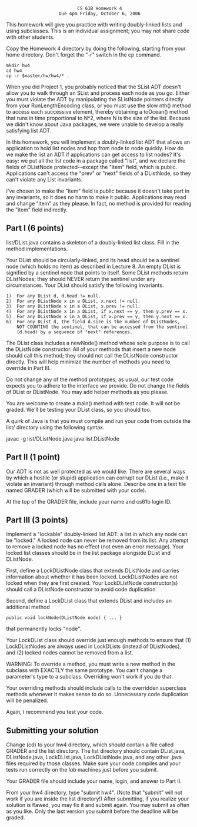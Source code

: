                                CS 61B Homework 4
                        Due 4pm Friday, October 6, 2006

This homework will give you practice with writing doubly-linked lists and using
subclasses.  This is an individual assignment; you may not share code with
other students.

Copy the Homework 4 directory by doing the following, starting from your home
directory.  Don't forget the "-r" switch in the cp command.

    mkdir hw4
    cd hw4
    cp -r $master/hw/hw4/* .

When you did Project 1, you probably noticed that the SList ADT doesn't allow
you to walk through an SList and process each node as you go.  Either you must
violate the ADT by manipulating the SListNode pointers directly from your
RunLengthEncoding class, or you must use the slow nth() method to access each
successive element, thereby obtaining a toOcean() method that runs in time
proportional to N^2, where N is the size of the list.  Because we didn't know
about Java packages, we were unable to develop a really satisfying list ADT.

In this homework, you will implement a doubly-linked list ADT that allows an
application to hold list nodes and hop from node to node quickly.  How do we
make the list an ADT if applications can get access to list nodes?  It's easy:
we put all the list code in a package called "list", and we declare the fields
of DListNode protected--except the "item" field, which is public.  Applications
can't access the "prev" or "next" fields of a DListNode, so they can't violate
any List invariants.

I've chosen to make the "item" field is public because it doesn't take part in
any invariants, so it does no harm to make it public.  Applications may read
and change "item" as they please.  In fact, no method is provided for reading
the "item" field indirectly.

Part I  (6 points)
------------------
list/DList.java contains a skeleton of a doubly-linked list class.  Fill in the
method implementations.

Your DList should be circularly-linked, and its head should be a sentinel node
(which holds no item) as described in Lecture 8.  An empty DList is signified
by a sentinel node that points to itself.  Some DList methods return
DListNodes; they should NEVER return the sentinel under any circumstances.
Your DList should satisfy the following invariants.

    1)  For any DList d, d.head != null.
    2)  For any DListNode x in a DList, x.next != null.
    3)  For any DListNode x in a DList, x.prev != null.
    4)  For any DListNode x in a DList, if x.next == y, then y.prev == x.
    5)  For any DListNode x in a DList, if x.prev == y, then y.next == x.
    6)  For any DList d, the field d.size is the number of DListNodes,
        NOT COUNTING the sentinel, that can be accessed from the sentinel
        (d.head) by a sequence of "next" references.

The DList class includes a newNode() method whose sole purpose is to call the
DListNode constructor.  All of your methods that insert a new node should call
this method; they should not call the DListNode constructor directly.  This
will help minimize the number of methods you need to override in Part III.

Do not change any of the method prototypes; as usual, our test code expects you
to adhere to the interface we provide.  Do not change the fields of DList or
DListNode.  You may add helper methods as you please.

You are welcome to create a main() method with test code.  It will not be
graded.  We'll be testing your DList class, so you should too.

A quirk of Java is that you must compile and run your code from outside the
list/ directory using the following syntax.

  javac -g list/DListNode.java
  java list.DListNode

Part II  (1 point)
------------------
Our ADT is not as well protected as we would like.  There are several ways by
which a hostile (or stupid) application can corrupt our DList (i.e., make it
violate an invariant) through method calls alone.  Describe one in a text file
named GRADER (which will be submitted with your code).

At the top of the GRADER file, include your name and cs61b login ID.

Part III  (3 points)
--------------------
Implement a "lockable" doubly-linked list ADT:  a list in which any node can be
"locked."  A locked node can never be removed from its list.  Any attempt to
remove a locked node has no effect (not even an error message).  Your locked
list classes should be in the list package alongside DList and DListNode.

First, define a LockDListNode class that extends DListNode and carries
information about whether it has been locked.  LockDListNodes are not locked
when they are first created.  Your LockDListNode constructor(s) should call a
DListNode constructor to avoid code duplication.

Second, define a LockDList class that extends DList and includes an additional
method

    public void lockNode(DListNode node) { ... }

that permanently locks "node".

Your LockDList class should override just enough methods to ensure that
(1)  LockDListNodes are always used in LockDLists (instead of DListNodes), and
(2)  locked nodes cannot be removed from a list.

WARNING:  To override a method, you must write a new method in the subclass
with EXACTLY the same prototype.  You can't change a parameter's type to a
subclass.  Overriding won't work if you do that.

Your overriding methods should include calls to the overridden superclass
methods whenever it makes sense to do so.  Unnecessary code duplication will be
penalized.

Again, I recommend you test your code.

Submitting your solution
------------------------
Change (cd) to your hw4 directory, which should contain a file called GRADER
and the list directory.  The list directory should contain DList.java,
DListNode.java, LockDList.java, LockDListNode.java, and any other .java files
required by those classes.  Make sure your code compiles and your tests run
correctly on the _lab_ machines just before you submit.

Your GRADER file should include your name, login, and answer to Part II.

From your hw4 directory, type "submit hw4".  (Note that "submit" will not work
if you are inside the list directory!)  After submitting, if you realize your
solution is flawed, you may fix it and submit again.  You may submit as often
as you like.  Only the last version you submit before the deadline will be
graded.
